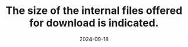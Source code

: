 ---
N: '143'
Rubrique: Liens
title: The size of the internal files offered for download is indicated.
abstract: 
categories: ["Links"]
agrege: O4143-E048
opquast: '4 143'
indiceebook: '48'
description: "Rule n° 048"
before: "047"
weight: "048"
after: "049"
actif: '1'
layout: rules
date: 2024-09-18
tags: ["", ""]
objectif: ["", ""]
Meo: [""]
Controle: [""
]
Source: ["Opquast"]
Referentiel: [""]
Steps: ["", ""]
---
